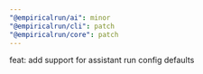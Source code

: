 ```yaml
---
"@empiricalrun/ai": minor
"@empiricalrun/cli": patch
"@empiricalrun/core": patch
---
```


feat: add support for assistant run config defaults
